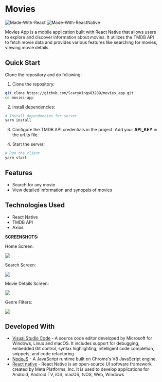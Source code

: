 # Movies

![Made-With-React](https://img.shields.io/badge/Made_with-React-informational?style=for-the-badge&logo=react) ![Made-With-ReactNative](https://img.shields.io/badge/Made_with-ReactNative-informational?style=for-the-badge&logo=react)

Movies App is a mobile application built with React Native that allows users to explore and discover information about movies. It utilizes the TMDB API to fetch movie data and provides various features like searching for movies, viewing movie details.

## Quick Start

Clone the repository and do following:

1. Clone the repository:
```bash
git clone https://github.com/ScaryWings83289/movies_app.git
cd movies-app
```

2. Install dependencies:
```bash
# Install dependencies for server
yarn install
```

3. Configure the TMDB API credentials in the project. Add your **API_KEY** in the url.ts file.

4. Start the server:
```bash
# Run the client 
yarn start
```

## Features

- Search for any movie
- View detailed information and synopsis of movies

## Technologies Used

- React Native
- TMDB API
- Axios

**SCREENSHOTS:**

Home Screen:

![](assets/icons/Home_Page.jpg)

Search Screen:

![](assets/icons/Search_page.jpg)

Movie Details Screen:

![](assets/icons/Movie_Details.jpg)

Genre Filters:

![](assets/icons/Genre_Filter.jpg)


## Developed With

* [Visual Studio Code](https://code.visualstudio.com/) - A source code editor developed by Microsoft for Windows, Linux and macOS. It includes support for debugging, embedded Git control, syntax highlighting, intelligent code completion, snippets, and code refactoring
* [NodeJS](https://nodejs.org/en/) - A JavaScript runtime built on Chrome's V8 JavaScript engine.
* [React native](https://reactnative.dev/) - React Native is an open-source UI software framework created by Meta Platforms, Inc. It is used to develop applications for Android, Android TV, iOS, macOS, tvOS, Web, Windows